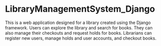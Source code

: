 # LibraryManagementSystem_Django
This is a web application designed for a library created using the Django framework. Users can explore the library and search for books. They can also manage their checkouts and request holds for books. Librarians can register new users, manage holds and user accounts, and checkout books.
